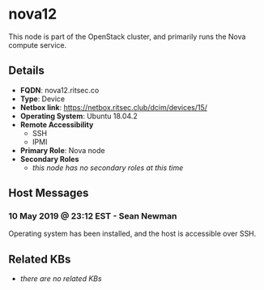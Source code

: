 # nova12

This node is part of the OpenStack cluster, and primarily runs the Nova compute
service.

## Details

- **FQDN**: nova12.ritsec.co
- **Type**: Device
- **Netbox link**: https://netbox.ritsec.club/dcim/devices/15/
- **Operating System**: Ubuntu 18.04.2
- **Remote Accessibility**
  - SSH
  - IPMI
- **Primary Role**: Nova node
- **Secondary Roles**
    - _this node has no secondary roles at this time_

## Host Messages

### 10 May 2019 @ 23:12 EST - Sean Newman

Operating system has been installed, and the host is accessible over SSH.

## Related KBs

- _there are no related KBs_